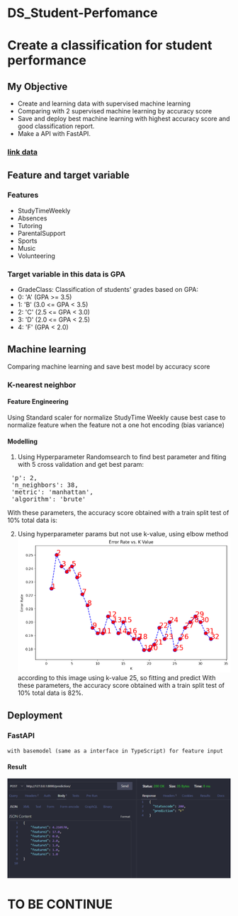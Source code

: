 # DS_Student-Perfomance


# Create a classification for student performance

## My Objective
* Create and learning data with supervised machine learning
* Comparing with 2 supervised machine learning by accuracy score
* Save and deploy best machine learning with highest accuracy score and good classification report.
* Make a API with FastAPI.

### [link data](https://www.kaggle.com/datasets/rabieelkharoua/students-performance-dataset)

## Feature and target variable
### Features 
* StudyTimeWeekly
* Absences
* Tutoring
* ParentalSupport
* Sports
* Music
* Volunteering
###  Target variable in this data is GPA
* GradeClass: Classification of students' grades based on GPA:
* 0: 'A' (GPA >= 3.5)
* 1: 'B' (3.0 <= GPA < 3.5)
* 2: 'C' (2.5 <= GPA < 3.0)
* 3: 'D' (2.0 <= GPA < 2.5)
* 4: 'F' (GPA < 2.0)

## Machine learning
<p> Comparing machine learning and save best model by accuracy score

### K-nearest neighbor
 #### Feature Engineering
  Using Standard scaler for normalize StudyTime Weekly cause best case to normalize feature when the feature not a one hot encoding (bias variance) <br>

  #### Modelling 
  1. Using Hyperparameter Randomsearch to find best parameter and fiting with 5 cross validation and get best param:  
 <pre> 'p': 2, 
 'n_neighbors': 38,
 'metric': 'manhattan',    
 'algorithm': 'brute' </pre>
 With these parameters, the accuracy score obtained with a train split test of 10% total data is:


 2. Using hyperparameter params but not use k-value, using elbow method
  ![Gambar_elbow](analyst/elbow_method.png)
  according to this image using k-value 25, so fitting and predict With these parameters, the accuracy score obtained with a train split test of 10% total data is 82%.
    

## Deployment
  ### FastAPI
    with basemodel (same as a interface in TypeScript) for feature input
  #### Result
  ![gambar_post_prediction](img/apifeed.PNG)
# TO BE CONTINUE